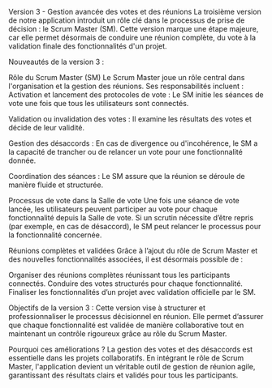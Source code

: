 Version 3 - Gestion avancée des votes et des réunions La troisième version de notre application introduit un rôle clé dans le processus de prise de décision : le Scrum Master (SM). Cette version marque une étape majeure, car elle permet désormais de conduire une réunion complète, du vote à la validation finale des fonctionnalités d'un projet.

Nouveautés de la version 3 :

Rôle du Scrum Master (SM) Le Scrum Master joue un rôle central dans l'organisation et la gestion des réunions. Ses responsabilités incluent :
Activation et lancement des protocoles de vote : Le SM initie les séances de vote une fois que tous les utilisateurs sont connectés.

Validation ou invalidation des votes : Il examine les résultats des votes et décide de leur validité.

Gestion des désaccords : En cas de divergence ou d'incohérence, le SM a la capacité de trancher ou de relancer un vote pour une fonctionnalité donnée.

Coordination des séances : Le SM assure que la réunion se déroule de manière fluide et structurée.

Processus de vote dans la Salle de vote Une fois une séance de vote lancée, les utilisateurs peuvent participer au vote pour chaque fonctionnalité depuis la Salle de vote. Si un scrutin nécessite d’être repris (par exemple, en cas de désaccord), le SM peut relancer le processus pour la fonctionnalité concernée.

Réunions complètes et validées Grâce à l’ajout du rôle de Scrum Master et des nouvelles fonctionnalités associées, il est désormais possible de :

Organiser des réunions complètes réunissant tous les participants connectés. Conduire des votes structurés pour chaque fonctionnalité. Finaliser les fonctionnalités d’un projet avec validation officielle par le SM.

Objectifs de la version 3 : Cette version vise à structurer et professionnaliser le processus décisionnel en réunion. Elle permet d’assurer que chaque fonctionnalité est validée de manière collaborative tout en maintenant un contrôle rigoureux grâce au rôle du Scrum Master.

Pourquoi ces améliorations ? La gestion des votes et des désaccords est essentielle dans les projets collaboratifs. En intégrant le rôle de Scrum Master, l'application devient un véritable outil de gestion de réunion agile, garantissant des résultats clairs et validés pour tous les participants.
